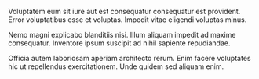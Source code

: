 Voluptatem eum sit iure aut est consequatur consequatur est provident. Error voluptatibus esse et voluptas. Impedit vitae eligendi voluptas minus.
 Nemo magni explicabo blanditiis nisi. Illum aliquam impedit ad maxime consequatur. Inventore ipsum suscipit ad nihil sapiente repudiandae.
 Officia autem laboriosam aperiam architecto rerum. Enim facere voluptates hic ut repellendus exercitationem. Unde quidem sed aliquam enim.
